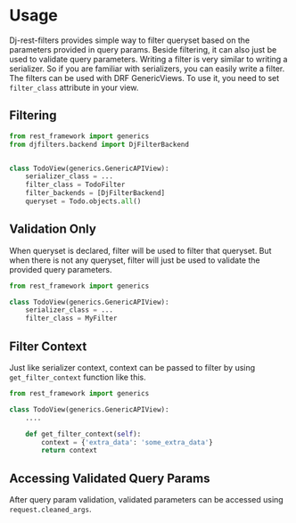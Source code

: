 # Usage

Dj-rest-filters provides simple way to filter queryset based on the parameters provided in query params. Beside filtering, it can also just be used to validate query parameters. Writing a filter is very similar to writing a serializer. So if you are familiar with serializers, you can easily write a filter. The filters can be used with DRF GenericViews. To use it, you need to set `filter_class` attribute in your view.

## Filtering
```python
from rest_framework import generics
from djfilters.backend import DjFilterBackend


class TodoView(generics.GenericAPIView):
    serializer_class = ...
    filter_class = TodoFilter
    filter_backends = [DjFilterBackend]
    queryset = Todo.objects.all()
```

## Validation Only
When queryset is declared, filter will be used to filter that queryset. But when there is not any queryset, filter will just be used to validate the provided query parameters.

```python
from rest_framework import generics

class TodoView(generics.GenericAPIView):
    serializer_class = ...
    filter_class = MyFilter
```

## Filter Context
Just like serializer context, context can be passed to filter by using `get_filter_context` function like this.

```python
from rest_framework import generics

class TodoView(generics.GenericAPIView):
    ....

    def get_filter_context(self):
        context = {'extra_data': 'some_extra_data'}
        return context
```

## Accessing Validated Query Params
After query param validation, validated parameters can be accessed using `request.cleaned_args`.
